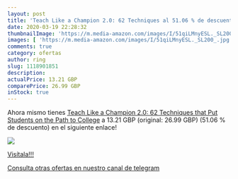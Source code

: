 ```yaml
---
layout: post
title: 'Teach Like a Champion 2.0: 62 Techniques al 51.06 % de descuento'
date: 2020-03-19 22:28:32
thumbnailImage: 'https://m.media-amazon.com/images/I/51qiLMnyESL._SL200_.jpg'
images: [ 'https://m.media-amazon.com/images/I/51qiLMnyESL._SL200_.jpg' ]
comments: true
category: ofertas
author: ring
slug: 1118901851
description:
actualPrice: 13.21 GBP
comparePrice: 26.99 GBP
inStock: true
---
```


Ahora mismo tienes [Teach Like a Champion 2.0: 62 Techniques that Put Students on the Path to College](https://www.amazon.co.uk/dp/1118901851/?tag=redken01-21) a 13.21 GBP (original: 26.99 GBP) (51.06 %  de descuento) en el siguiente enlace!

[![](https://m.media-amazon.com/images/I/51qiLMnyESL._SL200_.jpg)](https://www.amazon.co.uk/dp/1118901851/?tag=redken01-21)

[Visítala!!!](https://www.amazon.co.uk/dp/1118901851/?tag=redken01-21)

[Consulta otras ofertas en nuestro canal de telegram](https://t.me/s/ofertas25)
